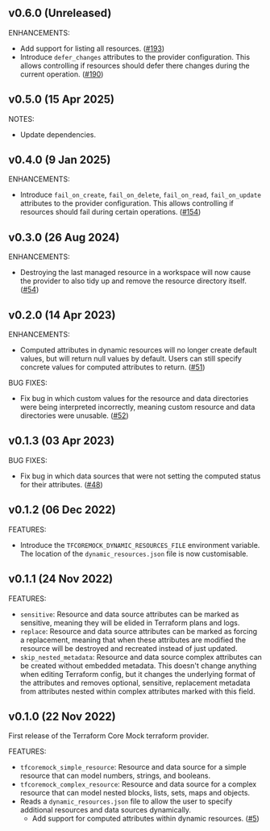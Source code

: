 ## v0.6.0 (Unreleased)

ENHANCEMENTS:

* Add support for listing all resources. ([#193](https://github.com/hashicorp/terraform-provider-tfcoremock/pull/193))
* Introduce `defer_changes` attributes to the provider configuration. This allows controlling if resources should defer there changes during the current operation. ([#190](https://github.com/hashicorp/terraform-provider-tfcoremock/pull/190))

## v0.5.0 (15 Apr 2025)

NOTES:

* Update dependencies.

## v0.4.0 (9 Jan 2025)

ENHANCEMENTS:

* Introduce `fail_on_create`, `fail_on_delete`, `fail_on_read`, `fail_on_update` attributes to the provider configuration. This allows controlling if resources should fail during certain operations. ([#154](https://github.com/hashicorp/terraform-provider-tfcoremock/pull/154))

## v0.3.0 (26 Aug 2024)

ENHANCEMENTS:

* Destroying the last managed resource in a workspace will now cause the provider to also tidy up and remove the resource directory itself. ([#54](https://github.com/hashicorp/terraform-provider-tfcoremock/issues/54))

## v0.2.0 (14 Apr 2023)

ENHANCEMENTS:

* Computed attributes in dynamic resources will no longer create default values, but will return null values by default. Users can still specify concrete values for computed attributes to return. ([#51](https://github.com/hashicorp/terraform-provider-tfcoremock/issues/51))

BUG FIXES:

* Fix bug in which custom values for the resource and data directories were being interpreted incorrectly, meaning custom resource and data directories were unusable. ([#52](https://github.com/hashicorp/terraform-provider-tfcoremock/issues/52))

## v0.1.3 (03 Apr 2023)

BUG FIXES:

* Fix bug in which data sources that were not setting the computed status for their attributes. ([#48](https://github.com/hashicorp/terraform-provider-tfcoremock/issues/48))

## v0.1.2 (06 Dec 2022)

FEATURES:

* Introduce the `TFCOREMOCK_DYNAMIC_RESOURCES_FILE` environment variable. The location of the `dynamic_resources.json` file is now customisable.

## v0.1.1 (24 Nov 2022)

FEATURES:

* `sensitive`: Resource and data source attributes can be marked as sensitive, meaning they will be elided in Terraform plans and logs.
* `replace`: Resource and data source attributes can be marked as forcing a replacement, meaning that when these attributes are modified the resource will be destroyed and recreated instead of just updated.
* `skip_nested_metadata`: Resource and data source complex attributes can be created without embedded metadata. This doesn't change anything when editing Terraform config, but it changes the underlying format of the attributes and removes optional, sensitive, replacement metadata from attributes nested within complex attributes marked with this field.

## v0.1.0 (22 Nov 2022)

First release of the Terraform Core Mock terraform provider.

FEATURES:

* `tfcoremock_simple_resource`: Resource and data source for a simple resource that can model numbers, strings, and booleans.
* `tfcoremock_complex_resource`: Resource and data source for a complex resource that can model nested blocks, lists, sets, maps and objects.
* Reads a `dynamic_resources.json` file to allow the user to specify additional resources and data sources dynamically.
  * Add support for computed attributes within dynamic resources. ([#5](https://github.com/hashicorp/terraform-provider-tfcoremock/pull/5))
